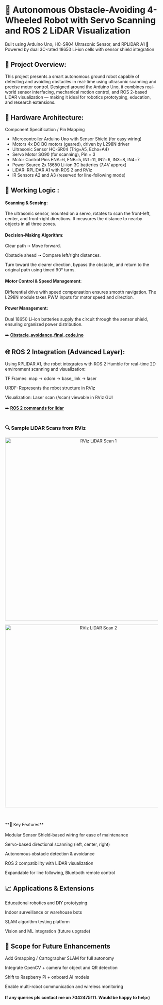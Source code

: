 # 🤖 Autonomous Obstacle-Avoiding 4-Wheeled Robot with Servo Scanning and ROS 2 LiDAR Visualization
Built using Arduino Uno, HC-SR04 Ultrasonic Sensor, and RPLIDAR A1
🔧 Powered by dual 3C-rated 18650 Li-ion cells with sensor shield integration
<br>
## 📌 Project Overview:
This project presents a smart autonomous ground robot capable of detecting and avoiding obstacles in real-time using ultrasonic scanning and precise motor control. Designed around the Arduino Uno, it combines real-world sensor interfacing, mechanical motion control, and ROS 2-based LiDAR visualization — making it ideal for robotics prototyping, education, and research extensions.
<br>
## 🔩 Hardware Architecture:
Component	Specification / Pin Mapping 
- Microcontroller	Arduino Uno with Sensor Shield (for easy wiring)
- Motors	4x DC BO motors (geared), driven by L298N driver
- Ultrasonic Sensor	HC-SR04 (Trig=A5, Echo=A4)
- Servo Motor	SG90 (for scanning), Pin = 3
- Motor Control Pins	ENA=6, ENB=5, IN1=11, IN2=9, IN3=8, IN4=7
- Power Source	2x 18650 Li-ion 3C batteries (7.4V approx)
- LiDAR: RPLIDAR A1 with ROS 2 and RViz
- IR Sensors	A2 and A3 (reserved for line-following mode)

## 🧠 Working Logic :
#### Scanning & Sensing:
The ultrasonic sensor, mounted on a servo, rotates to scan the front-left, center, and front-right directions. It measures the distance to nearby objects in all three zones.

#### Decision-Making Algorithm:

Clear path ➝ Move forward.

Obstacle ahead ➝ Compare left/right distances.

Turn toward the clearer direction, bypass the obstacle, and return to the original path using timed 90° turns.

#### Motor Control & Speed Management:
Differential drive with speed compensation ensures smooth navigation. The L298N module takes PWM inputs for motor speed and direction.

#### Power Management:
Dual 18650 Li-ion batteries supply the circuit through the sensor shield, ensuring organized power distribution.
<br><br>
➡️ [**Obstacle_avoidance_final_code.ino**](./Obstacle_avoidance_final_code.ino)


## 🌐 ROS 2 Integration (Advanced Layer):
Using RPLIDAR A1, the robot integrates with ROS 2 Humble for real-time 2D environment scanning and visualization:

TF Frames: map → odom → base_link → laser

URDF: Represents the robot structure in RViz

Visualization: Laser scan (/scan) viewable in RViz GUI
<br><br>
➡️ [**ROS 2 commands for lidar**](./commands_for_lidar)
<br><br>
### 🔍 Sample LiDAR Scans from RViz

<p align="center">
  <img src="./Lidar_scan_1.png" alt="RViz LiDAR Scan 1" width="600"/>
</p>
<p align="center">
  <img src="./lidar_scan_2.png" alt="RViz LiDAR Scan 2" width="600"/>
</p>
<br><br>**🌟 Key Features**<br>
<br>Modular Sensor Shield-based wiring for ease of maintenance

Servo-based directional scanning (left, center, right)

Autonomous obstacle detection & avoidance

ROS 2 compatibility with LiDAR visualization

Expandable for line following, Bluetooth remote control

## 📈 Applications & Extensions
Educational robotics and DIY prototyping

Indoor surveillance or warehouse bots

SLAM algorithm testing platform

Vision and ML integration (future upgrade)

## 🔮 Scope for Future Enhancements
Add Gmapping / Cartographer SLAM for full autonomy

Integrate OpenCV + camera for object and QR detection

Shift to Raspberry Pi + onboard AI models

Enable multi-robot communication and wireless monitoring
<br>
#### If any queries pls contact me on 7042475111. Would be happy to help:)


